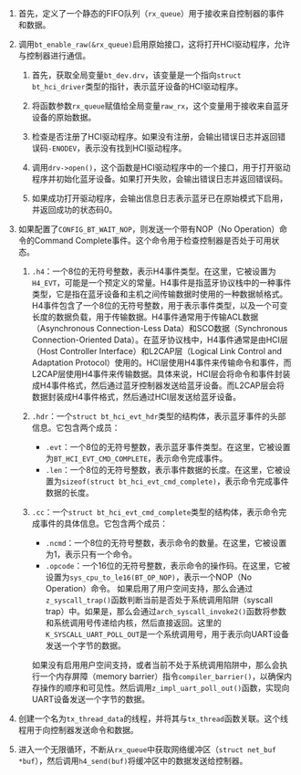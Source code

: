 1. 首先，定义了一个静态的FIFO队列（`rx_queue`）用于接收来自控制器的事件和数据。
    
2. 调用`bt_enable_raw(&rx_queue)`启用原始接口，这将打开HCI驱动程序，允许与控制器进行通信。
	1. 首先，获取全局变量`bt_dev.drv`，该变量是一个指向`struct bt_hci_driver`类型的指针，表示蓝牙设备的HCI驱动程序。
    
	2. 将函数参数`rx_queue`赋值给全局变量`raw_rx`，这个变量用于接收来自蓝牙设备的原始数据。
	    
	3. 检查是否注册了HCI驱动程序。如果没有注册，会输出错误日志并返回错误码`-ENODEV`，表示没有找到HCI驱动程序。
	    
	4. 调用`drv->open()`，这个函数是HCI驱动程序中的一个接口，用于打开驱动程序并初始化蓝牙设备。如果打开失败，会输出错误日志并返回错误码。
	    
	5. 如果成功打开驱动程序，会输出信息日志表示蓝牙已在原始模式下启用，并返回成功的状态码0。
    
3. 如果配置了`CONFIG_BT_WAIT_NOP`，则发送一个带有NOP（No Operation）命令的Command Complete事件。这个命令用于检查控制器是否处于可用状态。
	1. `.h4`：一个8位的无符号整数，表示H4事件类型。在这里，它被设置为`H4_EVT`，可能是一个预定义的常量。H4事件是指蓝牙协议栈中的一种事件类型，它是指在蓝牙设备和主机之间传输数据时使用的一种数据帧格式。H4事件包含了一个8位的无符号整数，用于表示事件类型，以及一个可变长度的数据负载，用于传输数据。H4事件通常用于传输ACL数据（Asynchronous Connection-Less Data）和SCO数据（Synchronous Connection-Oriented Data）。在蓝牙协议栈中，H4事件通常是由HCI层（Host Controller Interface）和L2CAP层（Logical Link Control and Adaptation Protocol）使用的。HCI层使用H4事件来传输命令和事件，而L2CAP层使用H4事件来传输数据。具体来说，HCI层会将命令和事件封装成H4事件格式，然后通过蓝牙控制器发送给蓝牙设备。而L2CAP层会将数据封装成H4事件格式，然后通过HCI层发送给蓝牙设备。
	    
	2. `.hdr`：一个`struct bt_hci_evt_hdr`类型的结构体，表示蓝牙事件的头部信息。它包含两个成员：
	    - `.evt`：一个8位的无符号整数，表示蓝牙事件类型。在这里，它被设置为`BT_HCI_EVT_CMD_COMPLETE`，表示命令完成事件。
	    - `.len`：一个8位的无符号整数，表示事件数据的长度。在这里，它被设置为`sizeof(struct bt_hci_evt_cmd_complete)`，表示命令完成事件数据的长度。

	3. `.cc`：一个`struct bt_hci_evt_cmd_complete`类型的结构体，表示命令完成事件的具体信息。它包含两个成员：
	    
	    - `.ncmd`：一个8位的无符号整数，表示命令的数量。在这里，它被设置为1，表示只有一个命令。
	    - `.opcode`：一个16位的无符号整数，表示命令的操作码。在这里，它被设置为`sys_cpu_to_le16(BT_OP_NOP)`，表示一个NOP（No Operation）命令。
	    如果启用了用户空间支持，那么会通过`z_syscall_trap()`函数判断当前是否处于系统调用陷阱（syscall trap）中。如果是，那么会通过`arch_syscall_invoke2()`函数将参数和系统调用号传递给内核，然后直接返回。这里的`K_SYSCALL_UART_POLL_OUT`是一个系统调用号，用于表示向UART设备发送一个字节的数据。

		如果没有启用用户空间支持，或者当前不处于系统调用陷阱中，那么会执行一个内存屏障（memory barrier）指令`compiler_barrier()`，以确保内存操作的顺序和可见性。然后调用`z_impl_uart_poll_out()`函数，实现向UART设备发送一个字节的数据。
4. 创建一个名为`tx_thread_data`的线程，并将其与`tx_thread`函数关联。这个线程用于向控制器发送命令和数据。
    
5. 进入一个无限循环，不断从`rx_queue`中获取网络缓冲区（`struct net_buf *buf`），然后调用`h4_send(buf)`将缓冲区中的数据发送给控制器。